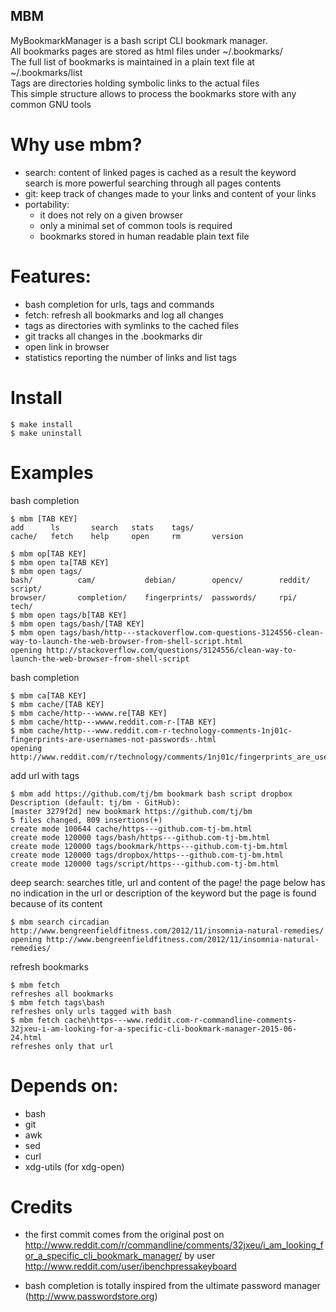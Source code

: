 ## **MBM**
  
MyBookmarkManager is a bash script CLI bookmark manager.  
All bookmarks pages are stored as html files under ~/.bookmarks/  
The full list of bookmarks is maintained in a plain text file at ~/.bookmarks/list  
Tags are directories holding symbolic links to the actual files  
This simple structure allows to process the bookmarks store with any common GNU tools

# Why use mbm? 
* search: content of linked pages is cached as a result the keyword search is more powerful searching through all pages contents
* git: keep track of changes made to your links and content of your links
* portability:
    + it does not rely on a given browser
    + only a minimal set of common tools is required
    + bookmarks stored in human readable plain text file

# Features:
* bash completion for urls, tags and commands
* fetch: refresh all bookmarks and log all changes
* tags as directories with symlinks to the cached files
* git tracks all changes in the .bookmarks dir
* open link in browser
* statistics reporting the number of links and list tags

# Install
```
$ make install
$ make uninstall
```

# Examples
bash completion
```
$ mbm [TAB KEY]
add      ls       search   stats    tags/    
cache/   fetch    help     open     rm       version

$ mbm op[TAB KEY]
$ mbm open ta[TAB KEY]
$ mbm open tags/
bash/          cam/           debian/        opencv/        reddit/        script/        
browser/       completion/    fingerprints/  passwords/     rpi/           tech/
$ mbm open tags/b[TAB KEY]
$ mbm open tags/bash/[TAB KEY]
$ mbm open tags/bash/http---stackoverflow.com-questions-3124556-clean-way-to-launch-the-web-browser-from-shell-script.html
opening http://stackoverflow.com/questions/3124556/clean-way-to-launch-the-web-browser-from-shell-script
```
bash completion
```
$ mbm ca[TAB KEY]
$ mbm cache/[TAB KEY]
$ mbm cache/http---wwww.re[TAB KEY]
$ mbm cache/http---wwww.reddit.com-r-[TAB KEY]
$ mbm cache/http---www.reddit.com-r-technology-comments-1nj01c-fingerprints-are-usernames-not-passwords-.html
opening http://www.reddit.com/r/technology/comments/1nj01c/fingerprints_are_usernames_not_passwords/
```
add url with tags
```
$ mbm add https://github.com/tj/bm bookmark bash script dropbox
Description (default: tj/bm · GitHub):
[master 3279f2d] new bookmark https://github.com/tj/bm
5 files changed, 809 insertions(+)
create mode 100644 cache/https---github.com-tj-bm.html
create mode 120000 tags/bash/https---github.com-tj-bm.html
create mode 120000 tags/bookmark/https---github.com-tj-bm.html
create mode 120000 tags/dropbox/https---github.com-tj-bm.html
create mode 120000 tags/script/https---github.com-tj-bm.html
```
deep search: searches title, url and content of the page!
the page below has no indication in the url or description of the keyword but the page is found because of its content
```
$ mbm search circadian
http://www.bengreenfieldfitness.com/2012/11/insomnia-natural-remedies/ 
opening http://www.bengreenfieldfitness.com/2012/11/insomnia-natural-remedies/ 
```
refresh bookmarks
```
$ mbm fetch
refreshes all bookmarks
$ mbm fetch tags\bash
refreshes only urls tagged with bash
$ mbm fetch cache\https---www.reddit.com-r-commandline-comments-32jxeu-i-am-looking-for-a-specific-cli-bookmark-manager-2015-06-24.html
refreshes only that url
```

# Depends on:
- bash
- git
- awk
- sed
- curl
- xdg-utils (for xdg-open)

# Credits
* the first commit comes from the original post on http://www.reddit.com/r/commandline/comments/32jxeu/i_am_looking_for_a_specific_cli_bookmark_manager/ by user http://www.reddit.com/user/ibenchpressakeyboard

* bash completion is totally inspired from the ultimate password manager (http://www.passwordstore.org)
